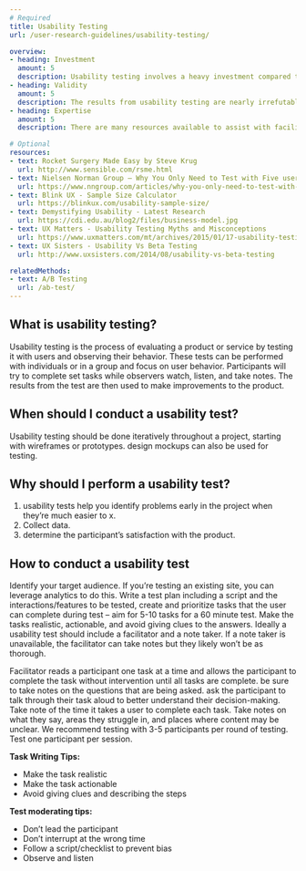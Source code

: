 ```yaml
---
# Required
title: Usability Testing
url: /user-research-guidelines/usability-testing/

overview: 
- heading: Investment
  amount: 5
  description: Usability testing involves a heavy investment compared to other user research methods. first, you need something to test -- prototypes, wireframes, designs, etc. -- which require e ort and research to create themselves. You also need to recruit participants and compensate them in some way. finally, the results of the test need to be documented in a way that is useful for the design team.
- heading: Validity
  amount: 5
  description: The results from usability testing are nearly irrefutable. When you ask a real user to use a real product and notice a trend that an element of that product is problematic, then that element is almost certainly problematic.
- heading: Expertise
  amount: 5
  description: There are many resources available to assist with facilitation of usability testing, and doing it right does require thoughtful pre-work. a key pitfall to be aware of is the potential for a facilitator to prime a participant, which can potentially invalidate results. Usability tests greatly bene t from a skilled hand.

# Optional
resources:
- text: Rocket Surgery Made Easy by Steve Krug
  url: http://www.sensible.com/rsme.html
- text: Nielsen Norman Group – Why You Only Need to Test with Five users
  url: https://www.nngroup.com/articles/why-you-only-need-to-test-with-5-users/
- text: Blink UX - Sample Size Calculator
  url: https://blinkux.com/usability-sample-size/
- text: Demystifying Usability - Latest Research
  url: https://cdi.edu.au/blog2/files/business-model.jpg
- text: UX Matters - Usability Testing Myths and Misconceptions
  url: https://www.uxmatters.com/mt/archives/2015/01/17-usability-testing-myths-and-misconceptions.php
- text: UX Sisters - Usability Vs Beta Testing
  url: http://www.uxsisters.com/2014/08/usability-vs-beta-testing

relatedMethods:
- text: A/B Testing
  url: /ab-test/
---
```


## What is usability testing?

Usability testing is the process of evaluating a product or service by testing it with users and observing their behavior. These tests can be performed with individuals or in a group and focus on user behavior. Participants will try to complete set tasks while observers watch, listen, and take notes. The results from the test are then used to make improvements to the product.

## When should I conduct a usability test?

Usability testing should be done iteratively throughout a project, starting with wireframes or prototypes. design mockups can also be used for testing.

## Why should I perform a usability test?

1. usability tests help you identify problems early in the project when they’re much easier to  x.
2. Collect data.
3. determine the participant’s satisfaction with the product.

## How to conduct a usability test

Identify your target audience. If you’re testing an existing site, you can leverage analytics to do this. Write a test plan including a script and the interactions/features to be tested, create and prioritize tasks that the user can complete during test – aim for 5-10 tasks for a 60 minute test. Make the tasks realistic, actionable, and avoid giving clues to the answers. Ideally a usability test should include a facilitator and a note taker. If a note taker is unavailable, the facilitator can take notes but they likely won’t be as thorough.

Facilitator reads a participant one task at a time and allows the participant to complete the task without intervention until all tasks are complete. be sure to take notes on the questions that are being asked. ask the participant to talk through their task aloud to better understand their decision-making. Take note of the time it takes a user to complete each task. Take notes on what they say, areas they struggle in, and places where content may be unclear. We recommend testing with 3-5 participants per round of testing. Test one participant per session.

**Task Writing Tips:**

- Make the task realistic
- Make the task actionable
- Avoid giving clues and describing the steps

**Test moderating tips:**

- Don’t lead the participant
- Don’t interrupt at the wrong time
- Follow a script/checklist to prevent bias
- Observe and listen